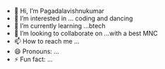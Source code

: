 - 👋 Hi, I’m Pagadalavishnukumar
- 👀 I’m interested in ... coding and dancing
- 🌱 I’m currently learning ...btech
- 💞️ I’m looking to collaborate on ...with  a best MNC 
- 📫 How to reach me ...
- 😄 Pronouns: ...
- ⚡ Fun fact: ...

<!---
Pagadalavishnukumar/Pagadalavishnukumar is a ✨ special ✨ repository because its `README.md` (this file) appears on your GitHub profile.
You can click the Preview link to take a look at your changes.
--->
